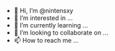 - 👋 Hi, I’m @nintensxy
- 👀 I’m interested in ...
- 🌱 I’m currently learning ...
- 💞️ I’m looking to collaborate on ...
- 📫 How to reach me ...

<!---
nintensxy/nintensxy is a ✨ special ✨ repository because its `README.md` (this file) appears on your GitHub profile.
You can click the Preview link to take a look at your changes.
--->
